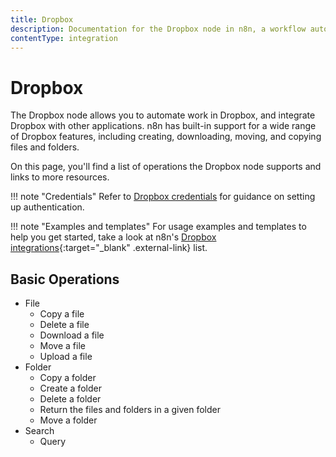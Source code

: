 ```yaml
---
title: Dropbox
description: Documentation for the Dropbox node in n8n, a workflow automation platform. Includes details of operations and configuration, and links to examples and credentials information.
contentType: integration
---
```


# Dropbox

The Dropbox node allows you to automate work in Dropbox, and integrate Dropbox with other applications. n8n has built-in support for a wide range of Dropbox features, including creating, downloading, moving, and copying files and folders.

On this page, you'll find a list of operations the Dropbox node supports and links to more resources.

!!! note "Credentials"
    Refer to [Dropbox credentials](/integrations/builtin/credentials/dropbox/) for guidance on setting up authentication. 

!!! note "Examples and templates"
    For usage examples and templates to help you get started, take a look at n8n's [Dropbox integrations](https://n8n.io/integrations/dropbox/){:target="_blank" .external-link} list.


## Basic Operations

* File
    * Copy a file
    * Delete a file
    * Download a file
    * Move a file
    * Upload a file
* Folder
    * Copy a folder
    * Create a folder
    * Delete a folder
    * Return the files and folders in a given folder
    * Move a folder
* Search
    * Query


